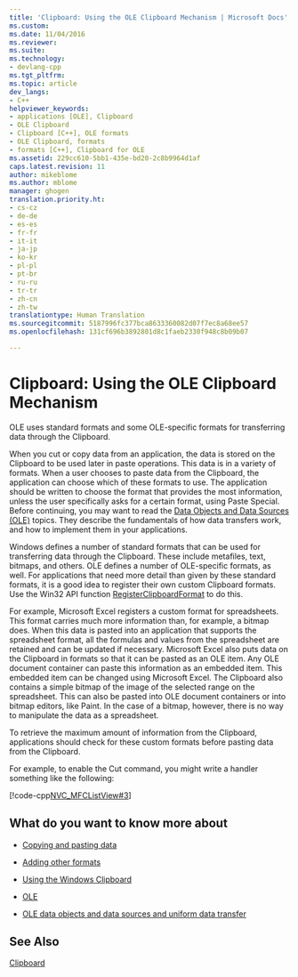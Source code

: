```yaml
---
title: 'Clipboard: Using the OLE Clipboard Mechanism | Microsoft Docs'
ms.custom: 
ms.date: 11/04/2016
ms.reviewer: 
ms.suite: 
ms.technology:
- devlang-cpp
ms.tgt_pltfrm: 
ms.topic: article
dev_langs:
- C++
helpviewer_keywords:
- applications [OLE], Clipboard
- OLE Clipboard
- Clipboard [C++], OLE formats
- OLE Clipboard, formats
- formats [C++], Clipboard for OLE
ms.assetid: 229cc610-5bb1-435e-bd20-2c8b9964d1af
caps.latest.revision: 11
author: mikeblome
ms.author: mblome
manager: ghogen
translation.priority.ht:
- cs-cz
- de-de
- es-es
- fr-fr
- it-it
- ja-jp
- ko-kr
- pl-pl
- pt-br
- ru-ru
- tr-tr
- zh-cn
- zh-tw
translationtype: Human Translation
ms.sourcegitcommit: 5187996fc377bca8633360082d07f7ec8a68ee57
ms.openlocfilehash: 131cf696b3892801d8c1faeb2330f948c8b09b07

---
```

# Clipboard: Using the OLE Clipboard Mechanism
OLE uses standard formats and some OLE-specific formats for transferring data through the Clipboard.  
  
 When you cut or copy data from an application, the data is stored on the Clipboard to be used later in paste operations. This data is in a variety of formats. When a user chooses to paste data from the Clipboard, the application can choose which of these formats to use. The application should be written to choose the format that provides the most information, unless the user specifically asks for a certain format, using Paste Special. Before continuing, you may want to read the [Data Objects and Data Sources (OLE)](../mfc/data-objects-and-data-sources-ole.md) topics. They describe the fundamentals of how data transfers work, and how to implement them in your applications.  
  
 Windows defines a number of standard formats that can be used for transferring data through the Clipboard. These include metafiles, text, bitmaps, and others. OLE defines a number of OLE-specific formats, as well. For applications that need more detail than given by these standard formats, it is a good idea to register their own custom Clipboard formats. Use the Win32 API function [RegisterClipboardFormat](http://msdn.microsoft.com/library/windows/desktop/ms649049) to do this.  
  
 For example, Microsoft Excel registers a custom format for spreadsheets. This format carries much more information than, for example, a bitmap does. When this data is pasted into an application that supports the spreadsheet format, all the formulas and values from the spreadsheet are retained and can be updated if necessary. Microsoft Excel also puts data on the Clipboard in formats so that it can be pasted as an OLE item. Any OLE document container can paste this information as an embedded item. This embedded item can be changed using Microsoft Excel. The Clipboard also contains a simple bitmap of the image of the selected range on the spreadsheet. This can also be pasted into OLE document containers or into bitmap editors, like Paint. In the case of a bitmap, however, there is no way to manipulate the data as a spreadsheet.  
  
 To retrieve the maximum amount of information from the Clipboard, applications should check for these custom formats before pasting data from the Clipboard.  
  
 For example, to enable the Cut command, you might write a handler something like the following:  
  
 [!code-cpp[NVC_MFCListView#3](../atl/reference/codesnippet/cpp/clipboard-using-the-ole-clipboard-mechanism_1.cpp)]  
  
## What do you want to know more about  
  
-   [Copying and pasting data](../mfc/clipboard-copying-and-pasting-data.md)  
  
-   [Adding other formats](../mfc/clipboard-adding-other-formats.md)  
  
-   [Using the Windows Clipboard](../mfc/clipboard-using-the-windows-clipboard.md)  
  
-   [OLE](../mfc/ole-background.md)  
  
-   [OLE data objects and data sources and uniform data transfer](../mfc/data-objects-and-data-sources-ole.md)  
  
## See Also  
 [Clipboard](../mfc/clipboard.md)




<!--HONumber=Jan17_HO2-->


